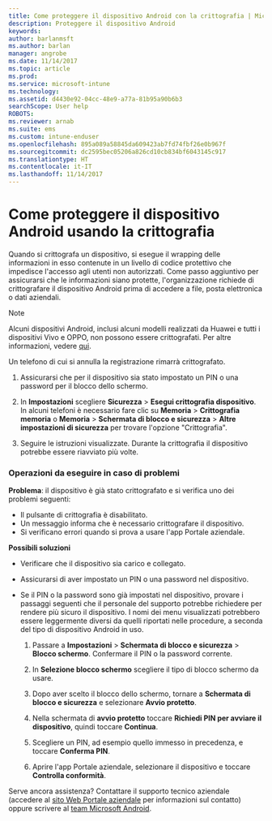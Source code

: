 ```yaml
---
title: Come proteggere il dispositivo Android con la crittografia | Microsoft Docs
description: Proteggere il dispositivo Android
keywords: 
author: barlanmsft
ms.author: barlan
manager: angrobe
ms.date: 11/14/2017
ms.topic: article
ms.prod: 
ms.service: microsoft-intune
ms.technology: 
ms.assetid: d4430e92-04cc-48e9-a77a-81b95a90b6b3
searchScope: User help
ROBOTS: 
ms.reviewer: arnab
ms.suite: ems
ms.custom: intune-enduser
ms.openlocfilehash: 895a089a58845da609423ab7fd74fbf26e0b967f
ms.sourcegitcommit: dc2595bec05206a826cd10cb834bf6043145c917
ms.translationtype: HT
ms.contentlocale: it-IT
ms.lasthandoff: 11/14/2017
---
```

# <a name="how-to-protect-your-android-device-using-encryption"></a>Come proteggere il dispositivo Android usando la crittografia

Quando si crittografa un dispositivo, si esegue il wrapping delle informazioni in esso contenute in un livello di codice protettivo che impedisce l'accesso agli utenti non autorizzati. Come passo aggiuntivo per assicurarsi che le informazioni siano protette, l'organizzazione richiede di crittografare il dispositivo Android prima di accedere a file, posta elettronica o dati aziendali.

> [!Note]
> Alcuni dispositivi Android, inclusi alcuni modelli realizzati da Huawei e tutti i dispositivi Vivo e OPPO, non possono essere crittografati. Per altre informazioni, vedere [qui](your-device-appears-encrypted-but-cp-says-otherwise-android.md).

Un telefono di cui si annulla la registrazione rimarrà crittografato.

1.  Assicurarsi che per il dispositivo sia stato impostato un PIN o una password per il blocco dello schermo.

2.  In **Impostazioni** scegliere **Sicurezza** > **Esegui crittografia dispositivo**.
    In alcuni telefoni è necessario fare clic su **Memoria** > **Crittografia memoria** o **Memoria** > **Schermata di blocco e sicurezza** > **Altre impostazioni di sicurezza** per trovare l'opzione "Crittografia".

3.  Seguire le istruzioni visualizzate. Durante la crittografia il dispositivo potrebbe essere riavviato più volte.

### <a name="what-to-do-if-you-have-issues"></a>Operazioni da eseguire in caso di problemi
**Problema**: il dispositivo è già stato crittografato e si verifica uno dei problemi seguenti:

- Il pulsante di crittografia è disabilitato.
- Un messaggio informa che è necessario crittografare il dispositivo.
- Si verificano errori quando si prova a usare l'app Portale aziendale.

**Possibili soluzioni**

- Verificare che il dispositivo sia carico e collegato.
- Assicurarsi di aver impostato un PIN o una password nel dispositivo.
- Se il PIN o la password sono già impostati nel dispositivo, provare i passaggi seguenti che il personale del supporto potrebbe richiedere per rendere più sicuro il dispositivo. I nomi dei menu visualizzati potrebbero essere leggermente diversi da quelli riportati nelle procedure, a seconda del tipo di dispositivo Android in uso.

    1. Passare a **Impostazioni** > **Schermata di blocco e sicurezza** > **Blocco schermo**. Confermare il PIN o la password corrente.

    2. In **Selezione blocco schermo** scegliere il tipo di blocco schermo da usare. 

    3. Dopo aver scelto il blocco dello schermo, tornare a **Schermata di blocco e sicurezza** e selezionare **Avvio protetto**. 
    
    4. Nella schermata di **avvio protetto** toccare **Richiedi PIN per avviare il dispositivo**, quindi toccare **Continua**.

    5. Scegliere un PIN, ad esempio quello immesso in precedenza, e toccare **Conferma PIN**.

    6. Aprire l'app Portale aziendale, selezionare il dispositivo e toccare **Controlla conformità**.

Serve ancora assistenza? Contattare il supporto tecnico aziendale (accedere al [sito Web Portale aziendale](https://portal.manage.microsoft.com) per informazioni sul contatto) oppure scrivere al <a href="mailto:wintunedroidfbk@microsoft.com?subject=I'm having trouble with encryption on my Android device&body=Describe the issue you're experiencing here.">team Microsoft Android</a>.
